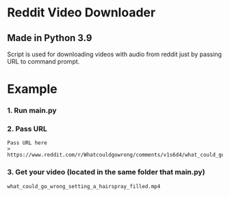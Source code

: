 # Reddit Video Downloader

## Made in Python 3.9

Script is used for downloading videos with audio from reddit just by passing URL to command prompt.

# Example

### 1. Run main.py

### 2. Pass URL
```
Pass URL here
> https://www.reddit.com/r/Whatcouldgowrong/comments/v1s6d4/what_could_go_wrong_setting_a_hairspray_filled/
```
### 3. Get your video (located in the same folder that main.py)
```
what_could_go_wrong_setting_a_hairspray_filled.mp4
```